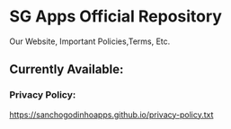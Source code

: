 # SG Apps Official Repository
Our Website, Important Policies,Terms, Etc.

## Currently Available:
### Privacy Policy:
<a href="https://sanchogodinhoapps.github.io/privacy-policy-policy.txt" target="_blank">https://sanchogodinhoapps.github.io/privacy-policy.txt</a>
